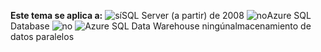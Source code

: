 **Este tema se aplica a:** ![sí](media/yes.png "sí")SQL Server \(a partir\) de 2008 ![no](media/no.png "no")Azure SQL Database ![no](media/no.png "no") ![Azure SQL Data Warehouse ningún](media/no.png "no")almacenamiento de datos paralelos
